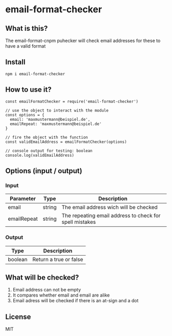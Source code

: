 # email-format-checker

## What is this?

The email-format-cnpm puhecker will check email addresses for these to have a valid format

## Install

```
npm i email-format-checker
```

## How to use it?

```
const emailFormatChecker = require('email-format-checker')

// use the object to interact with the module
const options = {
  email: 'maxmustermann@beispiel.de',
  emailRepeat: 'maxmustermann@beispiel.de'
}

// fire the object with the function
const validEmailAddress = emailFormatChecker(options)

// console output for testing: boolean
console.log(validEmailAddress)
```

## Options (input / output)

### Input

| Parameter   | Type   | Description                                             |
| ----------- | ------ | ------------------------------------------------------- |
| email       | string | The email address wich will be checked                  |
| emailRepeat | string | The repeating email address to check for spell mistakes |

### Output

| Type    | Description            |
| ------- | ---------------------- |
| boolean | Return a true or false |

## What will be checked?

1. Email address can not be empty
2. It compares whether email and email are alike
3. Email adress will be checked if there is an at-sign and a dot

## License

MIT
